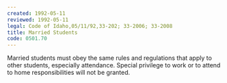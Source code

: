 ```yaml
---
created: 1992-05-11
reviewed: 1992-05-11
legal: Code of Idaho,05/11/92,33-202; 33-2006; 33-2008
title: Married Students
code: 0501.70
---
```


Married students must obey the same rules and regulations that apply to other students, especially attendance.  Special privilege to work or to attend to home responsibilities will not be granted.
